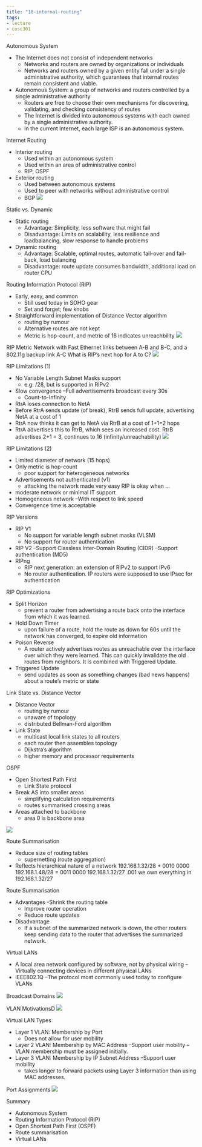 ```yaml
---
title: "18-internal-routing"
tags: 
- lecture
- cosc301
---
```


Autonomous System 
- The Internet does not consist of independent networks 
	- Networks and routers are owned by organizations or individuals 
	- Networks and routers owned by a given entity fall under a single administrative authority, which guarantees that internal routes remain consistent and viable. 
- Autonomous System: a group of networks and routers controlled by a single administrative authority 
	- Routers are free to choose their own mechanisms for discovering, validating, and checking consistency of routes 
	- The Internet is divided into autonomous systems with each owned by a single administrative authority. 
	- In the current Internet, each large ISP is an autonomous system.

Internet Routing
- Interior routing 
	- Used within an autonomous system 
	- Used within an area of administrative control 
	- RIP, OSPF 
- Exterior routing 
	- Used between autonomous systems 
	- Used to peer with networks without administrative control 
	- BGP
![](https://i.imgur.com/ayIXFNg.png)

Static vs. Dynamic
- Static routing 
	- Advantage: Simplicity, less software that might fail 
	- Disadvantage: Limits on scalability, less resilience and loadbalancing, slow response to handle problems 
- Dynamic routing 
	- Advantage: Scalable, optimal routes, automatic fail-over and fail-back, load balancing 
	- Disadvantage: route update consumes bandwidth, additional load on router CPU

Routing Information Protocol (RIP) 
- Early, easy, and common 
	- Still used today in SOHO gear 
	- Set and forget; few knobs 
- Straightforward implementation of Distance Vector algorithm 
	- routing by rumour 
	- Alternative routes are not kept 
	- Metric is hop-count, and metric of 16 indicates unreachbility
![](https://i.imgur.com/aah2vDU.png)

RIP Metric
Network with Fast Ethernet links between A-B and B-C, and a 802.11g backup link A-C What is RIP’s next hop for A to C?
![](https://i.imgur.com/gjfIIca.png)

RIP Limitations (1)
- No Variable Length Subnet Masks support 
	- e.g. /28, but is supported in RIPv2 
- Slow convergence –Full advertisements broadcast every 30s 
	- Count-to-Infinity 
- RtrA loses connection to NetA 
- Before RtrA sends update (of break), RtrB sends full update, advertising NetA at a cost of 1 
- RtrA now thinks it can get to NetA via RtrB at a cost of 1+1=2 hops 
- RtrA advertises this to RtrB, which sees an increased cost. RtrB advertises 2+1 = 3, continues to 16 (infinity/unreachability)
![](https://i.imgur.com/aVQqRtb.png)

RIP Limitations (2)
- Limited diameter of network (15 hops) 
- Only metric is hop-count 
	- poor support for heterogeneous networks 
- Advertisements not authenticated (v1) 
	- attacking the network made very easy RIP is okay when … 
- moderate network or minimal IT support 
- Homogeneous network –With respect to link speed 
- Convergence time is acceptable

RIP Versions 
- RIP V1 
	- No support for variable length subnet masks (VLSM) 
	- No support for router authentication 
- RIP V2 –Support Classless Inter-Domain Routing (CIDR) –Support authentication (MD5) 
- RIPng 
	- RIP next generation: an extension of RIPv2 to support IPv6 
	- No router authentication. IP routers were supposed to use IPsec for authentication

RIP Optimizations 
- Split Horizon 
	- prevent a router from advertising a route back onto the interface from which it was learned. 
- Hold Down Timer 
	- upon failure of a route, hold the route as down for 60s until the network has converged, to expire old information 
- Poison Reverse 
	- A router actively advertises routes as unreachable over the interface over which they were learned. This can quickly invalidate the old routes from neighbors. It is combined with Triggered Update. 
- Triggered Update 
	- send updates as soon as something changes (bad news happens) about a route’s metric or state

Link State vs. Distance Vector 
- Distance Vector 
	- routing by rumour 
	- unaware of topology 
	- distributed Bellman-Ford algorithm 
- Link State 
	- multicast local link states to all routers 
	- each router then assembles topology 
	- Dijkstra’s algorithm 
	- higher memory and processor requirements

OSPF 
- Open Shortest Path First 
	- Link State protocol 
- Break AS into smaller areas 
	- simplifying calculation requirements 
	- routes summarised crossing areas 
- Areas attached to backbone 
	- area 0 is backbone area

![](https://i.imgur.com/myezCFe.png)

Route Summarisation 
- Reduce size of routing tables 
	- supernetting (route aggregation) 
- Reflects hierarchical nature of a network 192.168.1.32/28 + 0010 0000 192.168.1.48/28 = 0011 0000 192.168.1.32/27 .001 we own everything in 192.168.1.32/27

Route Summarisation 
- Advantages –Shrink the routing table 
	- Improve router operation 
	- Reduce route updates 
- Disadvantage 
	- If a subnet of the summarized network is down, the other routers keep sending data to the router that advertises the summarized network.

Virtual LANs 
- A local area network configured by software, not by physical wiring –Virtually connecting devices in different physical LANs 
- IEEE802.1Q –The protocol most commonly used today to configure VLANs

Broadcast Domains
![](https://i.imgur.com/XWxL9gt.png)

VLAN MotivationsD
![](https://i.imgur.com/wxAuuKv.png)

Virtual LAN Types
- Layer 1 VLAN: Membership by Port 
	- Does not allow for user mobility 
- Layer 2 VLAN: Membership by MAC Address –Support user mobility –VLAN membership must be assigned initially. 
- Layer 3 VLAN: Membership by IP Subnet Address –Support user mobility 
	- takes longer to forward packets using Layer 3 information than using MAC addresses.

Port Assignments
![](https://i.imgur.com/nNg1tyl.png)

Summary 
- Autonomous System 
- Routing Information Protocol (RIP) 
- Open Shortest Path First (OSPF) 
- Route summarisation 
- Virtual LANs